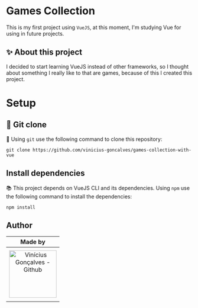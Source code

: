 # Games Collection

This is my first project using `VueJS`, at this moment, I'm studying Vue for using in future projects.

## ✨ About this project

I decided to start learning VueJS instead of other frameworks, so I thought about something I really like to that are games, because of this I created this project. 

# Setup

## 👥 Git clone
📝 Using `git` use the following command to clone this repository:

```
git clone https://github.com/vinicius-goncalves/games-collection-with-vue
```

## Install dependencies
📚 This project depends on VueJS CLI and its dependencies. Using `npm` use the following command to install the dependencies:

```
npm install
```

## Author

|                                                    Made by                                                  |
| :---------------------------------------------------------------------------------------------------------: |
| <a href="https://github.com/vinicius-goncalves" target="_blank">                                            |
|  <img src="https://avatars.githubusercontent.com/u/74028582" width="128" alt="Vinícius Gonçalves - Github"> |
| </a>                                                                                                        |

[avatar]: <https://avatars.githubusercontent.com/u/74028582> "Vinícius Gonçalves - Avatar"
[profile]: <https://github.com/vinicius-goncalves> "Vinícius Gonçalves - Github"
